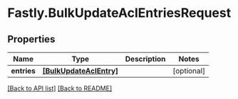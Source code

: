 # Fastly.BulkUpdateAclEntriesRequest

## Properties

Name | Type | Description | Notes
------------ | ------------- | ------------- | -------------
**entries** | [**[BulkUpdateAclEntry]**](BulkUpdateAclEntry.md) |  | [optional] 


[[Back to API list]](../../README.md#endpoints) [[Back to README]](../../README.md)
